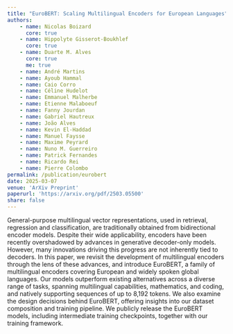 ```yaml
---
title: "EuroBERT: Scaling Multilingual Encoders for European Languages"
authors:
    - name: Nicolas Boizard
      core: true
    - name: Hippolyte Gisserot-Boukhlef
      core: true
    - name: Duarte M. Alves
      core: true
      me: true
    - name: André Martins
    - name: Ayoub Hammal
    - name: Caio Corro
    - name: Céline Hudelot
    - name: Emmanuel Malherbe
    - name: Etienne Malaboeuf
    - name: Fanny Jourdan
    - name: Gabriel Hautreux
    - name: João Alves
    - name: Kevin El-Haddad
    - name: Manuel Faysse
    - name: Maxime Peyrard
    - name: Nuno M. Guerreiro
    - name: Patrick Fernandes
    - name: Ricardo Rei
    - name: Pierre Colombo
permalink: /publication/eurobert
date: 2025-03-07
venue: 'ArXiv Preprint'
paperurl: 'https://arxiv.org/pdf/2503.05500'
share: false
---
```


General-purpose multilingual vector representations, used in retrieval, regression and classification, are traditionally obtained from bidirectional encoder models. Despite their wide applicability, encoders have been recently overshadowed by advances in generative decoder-only models. However, many innovations driving this progress are not inherently tied to decoders. In this paper, we revisit the development of multilingual encoders through the lens of these advances, and introduce EuroBERT, a family of multilingual encoders covering European and widely spoken global languages. Our models outperform existing alternatives across a diverse range of tasks, spanning multilingual capabilities, mathematics, and coding, and natively supporting sequences of up to 8,192 tokens. We also examine the design decisions behind EuroBERT, offering insights into our dataset composition and training pipeline. We publicly release the EuroBERT models, including intermediate training checkpoints, together with our training framework.